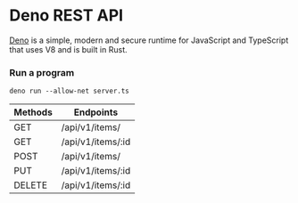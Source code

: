 # Deno REST API

[Deno](https://deno.land/) is a simple, modern and secure runtime for JavaScript and TypeScript that uses V8 and is built in Rust.

### **Run a program**

    deno run --allow-net server.ts

| Methods  | Endpoints |
| --- | --- |
| GET  | /api/v1/items/  |
| GET  | /api/v1/items/:id  |
| POST  | /api/v1/items/  |
| PUT  | /api/v1/items/:id  |
| DELETE  | /api/v1/items/:id  |